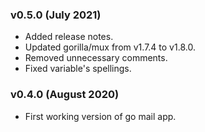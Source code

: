 ### v0.5.0 (July 2021)

- Added release notes.
- Updated gorilla/mux from v1.7.4 to v1.8.0.
- Removed unnecessary comments.
- Fixed variable's spellings.

### v0.4.0 (August 2020)

- First working version of go mail app.

